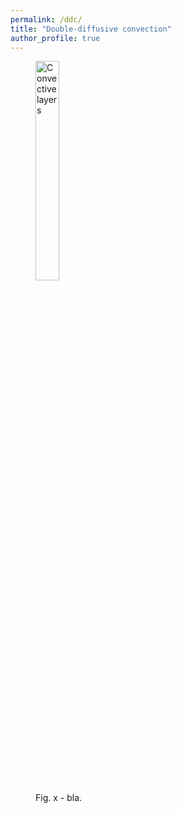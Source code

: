 ```yaml
---
permalink: /ddc/
title: "Double-diffusive convection"
author_profile: true
---
```



<figure>
  <img src="https://jorafb.github.io/website/images/layers.png" alt="Convective layers" class="center" style="width:30%">
  <figcaption>Fig. x - bla. </figcaption>
</figure>
